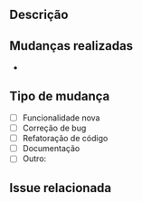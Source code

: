 ## Descrição

<!-- Explique brevemente o que foi feito nesse pull request. -->

## Mudanças realizadas

<!-- Liste as mudanças principais baseadas nos commits. -->
- 

## Tipo de mudança

- [ ] Funcionalidade nova
- [ ] Correção de bug
- [ ] Refatoração de código
- [ ] Documentação
- [ ] Outro: 

## Issue relacionada

<!-- Insira o número da issue ou o link para a task -->
